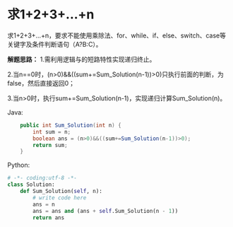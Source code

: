 # 求1+2+3+...+n

求1+2+3+...+n，要求不能使用乘除法、for、while、if、else、switch、case等关键字及条件判断语句（A?B:C）。

**解题思路：**
1.需利用逻辑与的短路特性实现递归终止。 

2.当n==0时，(n>0)&&((sum+=Sum_Solution(n-1))>0)只执行前面的判断，为false，然后直接返回0；

3.当n>0时，执行sum+=Sum_Solution(n-1)，实现递归计算Sum_Solution(n)。

Java:
```java
    public int Sum_Solution(int n) {
        int sum = n;
        boolean ans = (n>0)&&((sum+=Sum_Solution(n-1))>0);
        return sum;
    }
```

Python:
```python
# -*- coding:utf-8 -*-
class Solution:
    def Sum_Solution(self, n):
        # write code here
        ans = n
        ans = ans and (ans + self.Sum_Solution(n - 1))
        return ans
```
